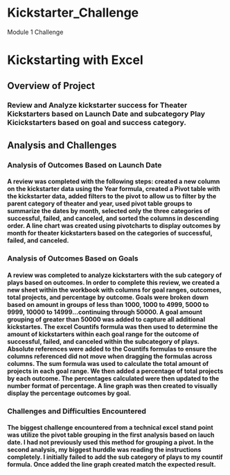# Kickstarter_Challenge
Module 1 Challenge 
# Kickstarting with Excel

## Overview of Project

### Review and Analyze kickstarter success for Theater Kickstarters based on Launch Date and subcategory Play Kicickstarters based on goal and success category. 

## Analysis and Challenges

### Analysis of Outcomes Based on Launch Date
#### A review was completed with the following steps: created a new column on the kickstarter data using the Year formula, created a Pivot table with the kickstarter data, added filters to the pivot to allow us to filter by the parent category of theater and year, used pivot table groups to summarize the dates by month, selected only the three categories of successful, failed, and canceled, and sorted the columns in descending order. A line chart was created using pivotcharts to display outcomes by month for theater kickstarters based on the categories of successful, failed, and canceled. 

### Analysis of Outcomes Based on Goals
#### A review was completed to analyze kickstarters with the sub category of plays based on outcomes. In order to complete this review, we created a new sheet within the workbook with columns for goal ranges, outcomes, total projects, and percentage by outcome. Goals were broken down based on amount in groups of less than 1000, 1000 to 4999, 5000 to 9999, 10000 to 14999...continuing through 50000. A goal amount grouping of greater than 50000 was added to capture all additional kickstartes. The excel Countifs formula was then used to determine the amount of kickstarters within each goal range for the outcome of successful, failed, and canceled within the subcategory of plays. Absolute references were added to the Countifs formulas to ensure the columns referenced did not move when dragging the formulas across columns. The sum formula was used to calculate the total amount of projects in each goal range. We then added a percentage of total projects by each outcome. The percentages calculated were then updated to the number format of percentage. A line graph was then created to visually display the percentage outcomes by goal.  

### Challenges and Difficulties Encountered
#### The biggest challenge encountered from a technical excel stand point was utilize the pivot table grouping in the first analysis based on lauch date. I had not previously used this method for grouping a pivot. In the second analysis, my biggest hurddle was reading the instructions completely. I initially failed to add the sub category of plays to my countif formula. Once added the line graph created match the expected result. 
